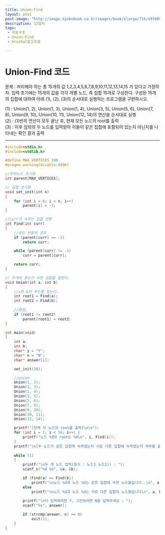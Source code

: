 ```yaml
---
title: Union-Find
layout: post
post-image: "http://image.kyobobook.co.kr/images/book/xlarge/716/x9788970509716.jpg"
description: 12일차
tags:
 - 자료구조
 - Union-Find
 - Kruskal알고리즘

---
```


# Union-Find 코드
문제 : 처리해야 하는 총 15개의 값 1,2,3,4,5,6,7,8,9,10,11,12,13,14,15 가 있다고 가정하자. 입력 초기에는 15개의 값을 각각 개별 노드, 즉 집합 15개로 구성한다. 구성된 15개의 집합에 대하여 아래 (1), (2), (3)의 순서대로 실행하는 프로그램을 구현하시오.  
  
(1) : Union(1, 2), Union(1, 3), Union(1, 4), Union(3, 5), Union(5, 6), Union(7, 8), Union(9, 10), Union(10, 11), Union(12, 14)의 연산을 순서대로 실행  
(2) : (1)번의 연산이 모두 끝난 후, 현재 모든 노드의 root를 출력  
(3) : 이후 임의의 두 노드를 입력받아 이들이 같은 집합에 포함되어 있는지 아닌지를 나타내는 확인 결과 출력  

---

```c
#include<stdio.h>
#include<stdlib.h>

#define MAX_VERTICES 100
#pragma warning(disable:4996)

//부모노드 초기화
int parent[MAX_VERTICES];

// 집합 초기화
void set_init(int n)
{
	for (int i = 0; i < n; i++)
		parent[i] = -1;
}

//curr가 속하는 집합 반환
int Find(int curr)
{
    //루트 반환의 경우
	if (parent[curr] == -1)
		return curr;

	while (parent[curr] != -1)
		curr = parent[curr];

	return curr;
}

// 두개의 원소가 속한 집합을 합친다.
void Union(int a, int b)
{
    //a와 b의 루트를 찾는다.
	int root1 = Find(a);
	int root2 = Find(b);
	
	//합침.
	if (root1 != root2)
		parent[root1] = root2;
}

int main(void)
{
	int a;
	int b;
	char* y = "Y";
	char* n = "N";
	char* answer[1];

	set_init(16);

	//union
	Union(1, 2);
	Union(1, 3);
	Union(1, 4);
	Union(3, 5);
	Union(5, 6);
	Union(7, 8);
	Union(9, 10);
	Union(10, 11);
	Union(12, 14);

	printf("[현재 각 노드의 root를 출력]\n\n");
	for (int i = 1; i < 16; i++) {
		printf("노드 %d의 root는 %d\n", i, Find(i));
	}
	printf("\n[두 노드가 같은 집합에 속하였는지 서로 다른 집합에 속하였는지 여부를 출력]\n");
	
	while (1)
	{
		printf("\n두 개 노드 입력(형식 : 노드1 노드2)) : ");
		scanf_s("%d %d", &a, &b);

		if (Find(a) == Find(b))
			printf("\n노드 %d과 노드 %d는 같은 집합에 속한 노드들입니다..\n", a, b);
		else
			printf("\n노드 %d과 노드 %d는 서로 다른 집합의 노드들입니다\n", a, b);
		
		printf("\n더 입력하려면 Y, 그만하려면 N을 입력하세요 : ");
		scanf("%s", answer);

		if (strcmp(answer, n) == 0)
			exit(1);
	}
}
```